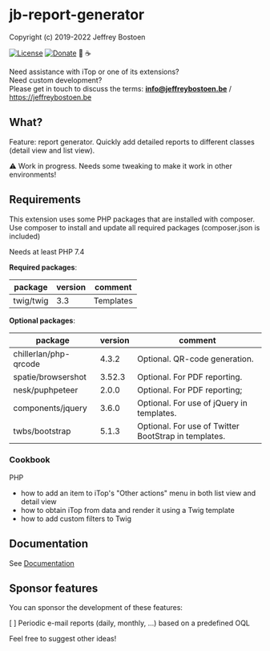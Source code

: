 # jb-report-generator

Copyright (c) 2019-2022 Jeffrey Bostoen

[![License](https://img.shields.io/github/license/jbostoen/iTop-custom-extensions)](https://github.com/jbostoen/iTop-custom-extensions/blob/master/license.md)
[![Donate](https://img.shields.io/badge/Donate-PayPal-green.svg)](https://www.paypal.me/jbostoen)
🍻 ☕

Need assistance with iTop or one of its extensions?  
Need custom development?  
Please get in touch to discuss the terms: **info@jeffreybostoen.be** / https://jeffreybostoen.be

## What?

Feature: report generator. Quickly add detailed reports to different classes (detail view and list view).  

⚠ Work in progress. Needs some tweaking to make it work in other environments!  


## Requirements

This extension uses some PHP packages that are installed with composer.  
Use composer to install and update all required packages (composer.json is included)

Needs at least PHP 7.4


**Required packages**:

| package 	                 | version | comment                                                         |
|--------------------------- |-------- | --------------------------------------------------------------  |
| twig/twig                  | 3.3     | Templates                                                       |


**Optional packages**:

| package 	                 | version | comment                                                         |
|--------------------------- |-------- | --------------------------------------------------------------  |
| chillerlan/php-qrcode      | 4.3.2   | Optional. QR-code generation.                                   |
| spatie/browsershot         | 3.52.3  | Optional. For PDF reporting.                                    |
| nesk/puphpeteer            | 2.0.0   | Optional. For PDF reporting;                                    |
| components/jquery          | 3.6.0   | Optional. For use of jQuery in templates.                       |
| twbs/bootstrap             | 5.1.3   | Optional. For use of Twitter BootStrap in templates.            |



### Cookbook

PHP
* how to add an item to iTop's "Other actions" menu in both list view and detail view
* how to obtain iTop from data and render it using a Twig template
* how to add custom filters to Twig


## Documentation
See [Documentation](documentation.md)


## Sponsor features

You can sponsor the development of these features:

[ ] Periodic e-mail reports (daily, monthly, ...) based on a predefined OQL

Feel free to suggest other ideas!
